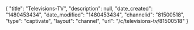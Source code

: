 {
    "title": "Televisions-TV",
    "description": null,
    "date_created": "1480453434",
    "date_modified": "1480453434",
    "channelid": "81500518",
    "type": "captivate",
    "layout": "channel",
    "url": "\/c\/televisions-tv\/81500518"
}